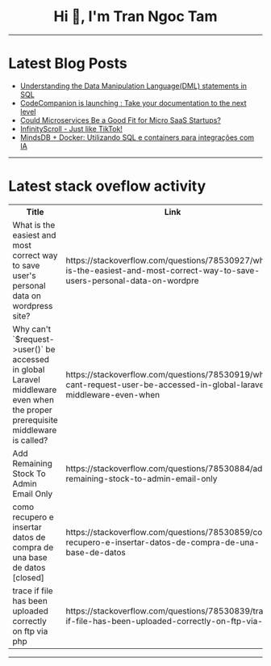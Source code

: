 <h1 align="center">Hi 👋, I'm Tran Ngoc Tam</h1>

---

# Latest Blog Posts 
<!-- BLOG-POST-LIST:START -->
- [Understanding the Data Manipulation Language&lpar;DML&rpar; statements in SQL](https://dev.to/kellyblaire/understanding-the-data-manipulation-languagedml-statements-in-sql-23f5)
- [CodeCompanion is launching : Take your documentation to the next level](https://dev.to/lotfijb/codecompanion-is-launching-take-your-documentation-to-the-next-level-1d8d)
- [Could Microservices Be a Good Fit for Micro SaaS Startups?](https://dev.to/zachbenson/could-microservices-be-a-good-fit-for-micro-saas-startups-47hg)
- [InfinityScroll - Just like TikTok!](https://dev.to/jorjishasan/infinityscroll-just-like-tiktok-4j5l)
- [MindsDB + Docker: Utilizando SQL e containers para integrações com IA](https://dev.to/rflpazini/mindsdb-docker-utilizando-sql-e-containers-para-integracoes-com-ia-edc)
<!-- BLOG-POST-LIST:END -->

---

# Latest stack oveflow activity
<table>
  <tr><th>Title</th><th>Link</th></tr>
  <!-- STACKOVERFLOW:START --><tr><td>What is the easiest and most correct way to save user&#39;s personal data on wordpress site?</td><td>https://stackoverflow.com/questions/78530927/what-is-the-easiest-and-most-correct-way-to-save-users-personal-data-on-wordpre</td></tr><tr><td>Why can&#39;t `$request-&gt;user&lpar;&rpar;` be accessed in global Laravel middleware even when the proper prerequisite middleware is called?</td><td>https://stackoverflow.com/questions/78530919/why-cant-request-user-be-accessed-in-global-laravel-middleware-even-when</td></tr><tr><td>Add Remaining Stock To Admin Email Only</td><td>https://stackoverflow.com/questions/78530884/add-remaining-stock-to-admin-email-only</td></tr><tr><td>como recupero e insertar datos de compra de una base de datos [closed]</td><td>https://stackoverflow.com/questions/78530859/como-recupero-e-insertar-datos-de-compra-de-una-base-de-datos</td></tr><tr><td>trace if file has been uploaded correctly on ftp via php</td><td>https://stackoverflow.com/questions/78530839/trace-if-file-has-been-uploaded-correctly-on-ftp-via-php</td></tr><!-- STACKOVERFLOW:END -->
</table>

---


